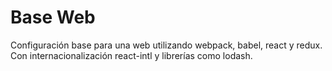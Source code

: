 <h1>Base Web</h1>
<p>Configuración base para una web utilizando webpack, babel, react y redux. 
Con internacionalización react-intl y librerías como lodash.</p>
